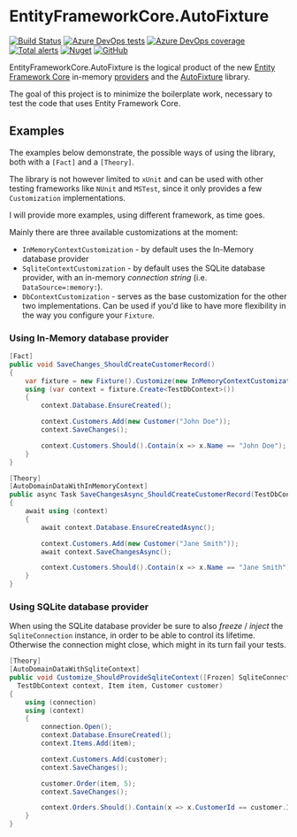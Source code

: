 # EntityFrameworkCore.AutoFixture

[![Build Status](https://dev.azure.com/aivascu/EntityFramework.AutoFixture/_apis/build/status/aivascu.EntityFrameworkCore.AutoFixture?branchName=master)](https://dev.azure.com/aivascu/EntityFramework.AutoFixture/_build/latest?definitionId=4&branchName=master)
[![Azure DevOps tests](https://img.shields.io/azure-devops/tests/aivascu/EntityFramework.AutoFixture/4)](https://dev.azure.com/aivascu/EntityFramework.AutoFixture/_build/latest?definitionId=4&branchName=master)
[![Azure DevOps coverage](https://img.shields.io/azure-devops/coverage/aivascu/EntityFramework.AutoFixture/4)](https://dev.azure.com/aivascu/EntityFramework.AutoFixture/_build)
[![Total alerts](https://img.shields.io/lgtm/alerts/g/aivascu/EntityFrameworkCore.AutoFixture.svg?logo=lgtm&logoWidth=18)](https://lgtm.com/projects/g/aivascu/EntityFrameworkCore.AutoFixture/alerts/)
[![Nuget](https://img.shields.io/nuget/v/EntityFrameworkCore.AutoFixture?logo=nuget)](https://www.nuget.org/packages/EntityFrameworkCore.AutoFixture/)
[![GitHub](https://img.shields.io/github/license/aivascu/EntityFrameworkCore.AutoFixture?logo=MIT)](https://licenses.nuget.org/MIT)

EntityFrameworkCore.AutoFixture is the logical product of the new [Entity Framework Core](https://docs.microsoft.com/en-us/ef/core/) in-memory [providers](https://docs.microsoft.com/en-us/ef/core/miscellaneous/testing/) and the [AutoFixture](https://github.com/AutoFixture/AutoFixture) library.

The goal of this project is to minimize the boilerplate work, necessary to test the code that uses Entity Framework Core.

## Examples

The examples below demonstrate, the possible ways of using the library, both with a `[Fact]` and a `[Theory]`.

The library is not however limited to `xUnit` and can be used with other testing frameworks like `NUnit` and `MSTest`, since it only provides a few `Customization` implementations.

I will provide more examples, using different framework, as time goes.

Mainly there are three available customizations at the moment:

- `InMemoryContextCustomization` - by default uses the In-Memory database provider
- `SqliteContextCustomization` - by default uses the SQLite database provider, with an in-memory *connection string* (i.e. `DataSource=:memory:`).
- `DbContextCustomization` - serves as the base customization for the other two implementations.
  Can be used if you'd like to have more flexibility in the way you configure your `Fixture`.

### Using In-Memory database provider

```csharp
[Fact]
public void SaveChanges_ShouldCreateCustomerRecord()
{
    var fixture = new Fixture().Customize(new InMemoryContextCustomization());
    using (var context = fixture.Create<TestDbContext>())
    {
        context.Database.EnsureCreated();

        context.Customers.Add(new Customer("John Doe"));
        context.SaveChanges();

        context.Customers.Should().Contain(x => x.Name == "John Doe");
    }
}
```

```csharp
[Theory]
[AutoDomainDataWithInMemoryContext]
public async Task SaveChangesAsync_ShouldCreateCustomerRecord(TestDbContext context)
{
    await using (context)
    {
        await context.Database.EnsureCreatedAsync();

        context.Customers.Add(new Customer("Jane Smith"));
        await context.SaveChangesAsync();

        context.Customers.Should().Contain(x => x.Name == "Jane Smith");
    }
}
```

### Using SQLite database provider

When using the SQLite database provider be sure to also *freeze* / *inject* the `SqliteConnection` instance, in order to be able to control its lifetime.
Otherwise the connection might close, which might in its turn fail your tests.

```csharp
[Theory]
[AutoDomainDataWithSqliteContext]
public void Customize_ShouldProvideSqliteContext([Frozen] SqliteConnection connection,
  TestDbContext context, Item item, Customer customer)
{
    using (connection)
    using (context)
    {
        connection.Open();
        context.Database.EnsureCreated();
        context.Items.Add(item);

        context.Customers.Add(customer);
        context.SaveChanges();

        customer.Order(item, 5);
        context.SaveChanges();

        context.Orders.Should().Contain(x => x.CustomerId == customer.Id && x.ItemId == item.Id);
    }
}
```
